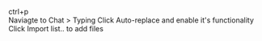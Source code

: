 ctrl+p</br>
Naviagte to Chat > Typing
Click Auto-replace and enable it's functionality
Click Import list.. to add files
